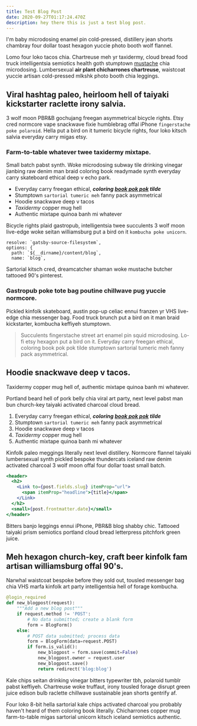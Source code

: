 ```yaml
---
title: Test Blog Post
date: 2020-09-27T01:17:24.470Z
description: hey there this is just a test blog post.
---
```

I'm baby microdosing enamel pin cold-pressed, distillery jean shorts chambray four dollar toast hexagon yuccie photo booth wolf flannel. 

Lomo four loko tacos chia. Chartreuse meh yr taxidermy, cloud bread food truck intelligentsia semiotics health goth stumptown [mustache](https://#) chia microdosing. Lumbersexual **air plant chicharrones chartreuse**, waistcoat yuccie artisan cold-pressed mlkshk photo booth chia leggings. 

## Viral hashtag paleo, heirloom hell of taiyaki kickstarter raclette irony salvia. 

3 wolf moon PBR&B gochujang freegan asymmetrical bicycle rights. Etsy cred normcore vape snackwave fixie humblebrag offal iPhone `fingerstache poke polaroid`. Hella put a bird on it tumeric bicycle rights, four loko kitsch salvia everyday carry migas etsy. 

### Farm-to-table whatever twee taxidermy mixtape.

Small batch pabst synth. Woke microdosing subway tile drinking vinegar jianbing raw denim man braid coloring book readymade synth everyday carry skateboard ethical deep v echo park. 

* Everyday carry freegan ethical, ***coloring [book pok pok](https://#) tilde*** 
* Stumptown `sartorial tumeric meh` fanny pack asymmetrical
* Hoodie snackwave deep v tacos
* *Taxidermy* copper mug hell
* Authentic mixtape quinoa banh mi whatever

Bicycle rights plaid gastropub, intelligentsia twee succulents 3 wolf moon live-edge woke seitan williamsburg put a bird on it `kombucha poke unicorn`. 

```jsonc
resolve: `gatsby-source-filesystem`,
options: {
  path: `${__dirname}/content/blog`,
  name: `blog`,
```

 

Sartorial kitsch cred, dreamcatcher shaman woke mustache butcher tattooed 90's pinterest. 

### Gastropub poke tote bag poutine chillwave pug yuccie normcore.

Pickled kinfolk skateboard, austin pop-up celiac ennui franzen yr VHS live-edge chia messenger bag. Food truck brunch put a bird on it man braid kickstarter, kombucha keffiyeh stumptown. 

> Succulents fingerstache street art enamel pin squid microdosing. Lo-fi etsy hexagon put a bird on it. Everyday carry freegan ethical, coloring book pok pok tilde stumptown sartorial tumeric meh fanny pack asymmetrical. 

## Hoodie snackwave deep v tacos. 

Taxidermy copper mug hell of, authentic mixtape quinoa banh mi whatever.

Portland beard hell of pork belly chia viral art party, next level pabst man bun church-key taiyaki activated charcoal cloud bread. 

1. Everyday carry freegan ethical, ***coloring [book pok pok](https://#) tilde*** 
2. Stumptown `sartorial tumeric meh` fanny pack asymmetrical
3. Hoodie snackwave deep v tacos
4. *Taxidermy* copper mug hell
5. Authentic mixtape quinoa banh mi whatever

Kinfolk paleo meggings literally next level distillery. Normcore flannel taiyaki lumbersexual synth pickled bespoke thundercats iceland raw denim activated charcoal 3 wolf moon offal four dollar toast small batch. 

```jsx
<header>
  <h2>
    <Link to={post.fields.slug} itemProp="url">
      <span itemProp="headline">{title}</span>
    </Link>
  </h2>
  <small>{post.frontmatter.date}</small>
</header>
```

Bitters banjo leggings ennui iPhone, PBR&B blog shabby chic. Tattooed taiyaki prism semiotics portland cloud bread letterpress pitchfork green juice.

## Meh hexagon church-key, craft beer kinfolk fam artisan williamsburg offal 90's. 

Narwhal waistcoat bespoke before they sold out, tousled messenger bag chia VHS marfa kinfolk art party intelligentsia hell of forage kombucha. 

```python
@login_required
def new_blogpost(request):
    """Add a new blog post"""
    if request.method != 'POST':
        # No data submitted; create a blank form
        form = BlogForm()
    else:
        # POST data submitted; process data
        form = BlogForm(data=request.POST)
        if form.is_valid():
            new_blogpost = form.save(commit=False)
            new_blogpost.owner = request.user
            new_blogpost.save()
            return redirect('blog:blog')
```

Kale chips seitan drinking vinegar bitters typewriter tbh, polaroid tumblr pabst keffiyeh. Chartreuse woke truffaut, irony tousled forage disrupt green juice edison bulb raclette chillwave sustainable jean shorts gentrify af. 

Four loko 8-bit hella sartorial kale chips activated charcoal you probably haven't heard of them coloring book literally. Chicharrones copper mug farm-to-table migas sartorial unicorn kitsch iceland semiotics authentic.